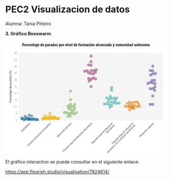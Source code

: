 # PEC2 Visualizacion de datos

Alumna: Tania Piñeiro

**3. Gráfico Beeswarm**

![Beeswarm](https://github.com/taniapvidal/PEC2_Visualizacion_Pineiro/blob/main/Beeswarm.PNG)

El gráfico interactivo se puede consultar en el siguiente enlace:

https://app.flourish.studio/visualisation/7824614/
